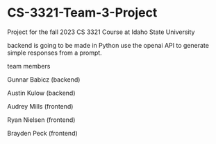 # CS-3321-Team-3-Project
Project for the fall 2023 CS 3321 Course at Idaho State University

backend is going to be made in Python 
use the openai API to generate simple responses from a prompt.

team members

Gunnar Babicz (backend)

Austin Kulow (backend)

Audrey Mills (frontend)

Ryan Nielsen (frontend)

Brayden Peck (frontend)
